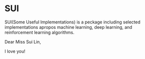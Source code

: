 # SUI
SUI(Some Useful Implementations) is a peckage including selected implementations apropos machine learning, deep learning, and reinforcement learning algorithms.

Dear Miss Sui Lin,

I love you!
